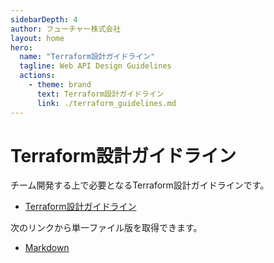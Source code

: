 ```yaml
---
sidebarDepth: 4
author: フューチャー株式会社
layout: home
hero:
  name: "Terraform設計ガイドライン"
  tagline: Web API Design Guidelines
  actions:
    - theme: brand
      text: Terraform設計ガイドライン
      link: ./terraform_guidelines.md
---
```


# Terraform設計ガイドライン

チーム開発する上で必要となるTerraform設計ガイドラインです。

- [Terraform設計ガイドライン](terraform_guidelines.md)

次のリンクから単一ファイル版を取得できます。

- [Markdown](https://github.com/future-architect/arch-guidelines/blob/main/documents/forTerraform/terraform_guidelines.md)
